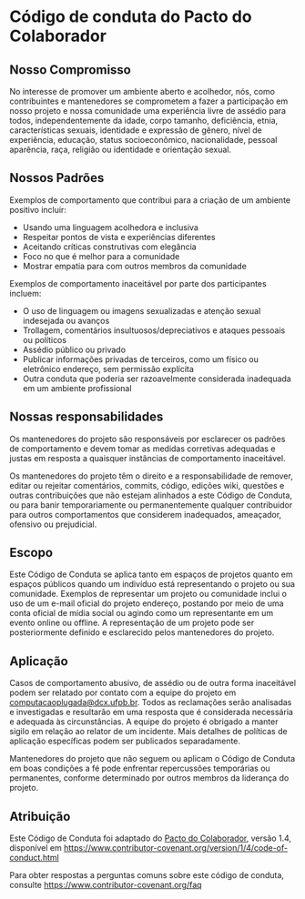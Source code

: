 # Código de conduta do Pacto do Colaborador

## Nosso Compromisso

No interesse de promover um ambiente aberto e acolhedor, nós, como
contribuintes e mantenedores se comprometem a fazer a participação em nosso projeto e
nossa comunidade uma experiência livre de assédio para todos, independentemente da idade, corpo
tamanho, deficiência, etnia, características sexuais, identidade e expressão de gênero,
nível de experiência, educação, status socioeconômico, nacionalidade, pessoal
aparência, raça, religião ou identidade e orientação sexual.

## Nossos Padrões

Exemplos de comportamento que contribui para a criação de um ambiente positivo
incluir:

* Usando uma linguagem acolhedora e inclusiva
* Respeitar pontos de vista e experiências diferentes
* Aceitando críticas construtivas com elegância
* Foco no que é melhor para a comunidade
* Mostrar empatia para com outros membros da comunidade

Exemplos de comportamento inaceitável por parte dos participantes incluem:

* O uso de linguagem ou imagens sexualizadas e atenção sexual indesejada ou
 avanços
* Trollagem, comentários insultuosos/depreciativos e ataques pessoais ou políticos
* Assédio público ou privado
* Publicar informações privadas de terceiros, como um físico ou eletrônico
 endereço, sem permissão explícita
* Outra conduta que poderia ser razoavelmente considerada inadequada em um
 ambiente profissional

## Nossas responsabilidades

Os mantenedores do projeto são responsáveis ​​por esclarecer os padrões de
comportamento e devem tomar as medidas corretivas adequadas e justas em
resposta a quaisquer instâncias de comportamento inaceitável.

Os mantenedores do projeto têm o direito e a responsabilidade de remover, editar ou
rejeitar comentários, commits, código, edições wiki, questões e outras contribuições
que não estejam alinhados a este Código de Conduta, ou para banir temporariamente ou
permanentemente qualquer contribuidor para outros comportamentos que considerem inadequados,
ameaçador, ofensivo ou prejudicial.

## Escopo

Este Código de Conduta se aplica tanto em espaços de projetos quanto em espaços públicos
quando um indivíduo está representando o projeto ou sua comunidade. Exemplos de
representar um projeto ou comunidade inclui o uso de um e-mail oficial do projeto
endereço, postando por meio de uma conta oficial de mídia social ou agindo como um
representante em um evento online ou offline. A representação de um projeto pode ser
posteriormente definido e esclarecido pelos mantenedores do projeto.

## Aplicação

Casos de comportamento abusivo, de assédio ou de outra forma inaceitável podem ser
relatado por contato com a equipe do projeto em computacaoplugada@dcx.ufpb.br. Todos
as reclamações serão analisadas e investigadas e resultarão em uma resposta que
é considerada necessária e adequada às circunstâncias. A equipe do projeto é
obrigado a manter sigilo em relação ao relator de um incidente.
Mais detalhes de políticas de aplicação específicas podem ser publicados separadamente.

Mantenedores do projeto que não seguem ou aplicam o Código de Conduta em boas condições
a fé pode enfrentar repercussões temporárias ou permanentes, conforme determinado por outros
membros da liderança do projeto.

## Atribuição

Este Código de Conduta foi adaptado do [Pacto do Colaborador][homepage], versão 1.4,
disponível em https://www.contributor-covenant.org/version/1/4/code-of-conduct.html

[homepage]: https://www.contributor-covenant.org

Para obter respostas a perguntas comuns sobre este código de conduta, consulte
https://www.contributor-covenant.org/faq
